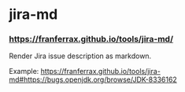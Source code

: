 # jira-md

### https://franferrax.github.io/tools/jira-md/

Render Jira issue description as markdown.

Example: https://franferrax.github.io/tools/jira-md#https://bugs.openjdk.org/browse/JDK-8336162
